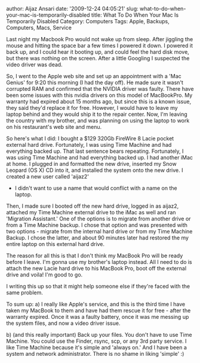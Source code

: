 author: Aijaz Ansari
date: '2009-12-24 04:05:21'
slug: what-to-do-when-your-mac-is-temporarily-disabled
title: What To Do When Your Mac Is Temporarily Disabled
Category: Computers
Tags: Apple, Backups, Computers, Macs, Service

<!-- ai l /wp/sad_mac1.png /wp/sad_mac1-170x170.png 170 170 Sad Mac -->

Last night my Macbook Pro would not wake up from sleep. After jiggling the mouse and hitting the
space bar a few times I powered it down. I powered it back up, and I could
hear it booting up, and could feel the hard disk move, but there was nothing
on the screen. After a little Googling I suspected the video driver was dead.

<!-- more -->

So, I went to the Apple web site and set up an appointment with a 'Mac Genius'
for 9:20 this morning (I had the day off). He made sure it wasn't corrupted
RAM and confirmed that the NVIDIA driver was faulty. There have been some
issues with this nvidia drivers on this model of MacBookPro. My warranty had
expired about 15 months ago, but since this is a known issue, they said they'd
replace it for free. However, I would have to leave my laptop behind and they
would ship it to the repair center. Now, I'm leaving the country with my
brother, and was planning on using the laptop to work on his restaurant's web
site and menu.

So here's what I did: I bought a $129 320Gb FireWire 8 Lacie pocket external
hard drive. Fortunately, I was using Time Machine and had everything backed
up. That last sentence bears repeating. Fortunately, I was using Time Machine
and had everything backed up. I had another iMac at home. I plugged in and
formatted the new drive, inserted my Snow Leopard (OS X) CD into it, and
installed the system onto the new drive. I created a new user called 'aijaz2'
- I didn't want to use a name that would conflict with a name on the laptop.

Then, I made sure I booted off the new hard drive, logged in as aijaz2,
attached my Time Machine external drive to the iMac as well and ran 'Migration
Assistant.' One of the options is to migrate from another drive or from a Time
Machine backup. I chose that option and was presented with two options -
migrate from the internal hard drive or from my Time Machine Backup. I chose
the latter, and about 90 minutes later had restored the my entire laptop on
this external hard drive.

The reason for all this is that I don't think my MacBook Pro will be ready
before I leave. I'm gonna use my brother's laptop instead. All I need to do is
attach the new Lacie hard drive to his MacBook Pro, boot off the external
drive and voila! I'm good to go.

I writing this up so that it might help someone else if they're faced with the
same problem.

To sum up: a) I really like Apple's service, and this is the third time I have
taken my MacBook to them and have had them rescue it for free - after the
warranty expired. Once it was a faulty battery, once it was me messing up the
system files, and now a video driver issue.

b) (and this really important) Back up your files. You don't have to use Time
Machine. You could use the Finder, rsync, scp, or any 3rd party service. I
like Time Machine because it's simple and 'always on.' And I have been a
system and network administrator. There is no shame in liking 'simple' :)
